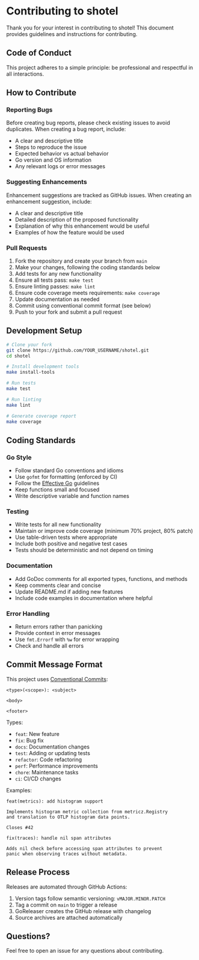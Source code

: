 # Contributing to shotel

Thank you for your interest in contributing to shotel! This document provides guidelines and instructions for contributing.

## Code of Conduct

This project adheres to a simple principle: be professional and respectful in all interactions.

## How to Contribute

### Reporting Bugs

Before creating bug reports, please check existing issues to avoid duplicates. When creating a bug report, include:

- A clear and descriptive title
- Steps to reproduce the issue
- Expected behavior vs actual behavior
- Go version and OS information
- Any relevant logs or error messages

### Suggesting Enhancements

Enhancement suggestions are tracked as GitHub issues. When creating an enhancement suggestion, include:

- A clear and descriptive title
- Detailed description of the proposed functionality
- Explanation of why this enhancement would be useful
- Examples of how the feature would be used

### Pull Requests

1. Fork the repository and create your branch from `main`
2. Make your changes, following the coding standards below
3. Add tests for any new functionality
4. Ensure all tests pass: `make test`
5. Ensure linting passes: `make lint`
6. Ensure code coverage meets requirements: `make coverage`
7. Update documentation as needed
8. Commit using conventional commit format (see below)
9. Push to your fork and submit a pull request

## Development Setup

```bash
# Clone your fork
git clone https://github.com/YOUR_USERNAME/shotel.git
cd shotel

# Install development tools
make install-tools

# Run tests
make test

# Run linting
make lint

# Generate coverage report
make coverage
```

## Coding Standards

### Go Style

- Follow standard Go conventions and idioms
- Use `gofmt` for formatting (enforced by CI)
- Follow the [Effective Go](https://golang.org/doc/effective_go) guidelines
- Keep functions small and focused
- Write descriptive variable and function names

### Testing

- Write tests for all new functionality
- Maintain or improve code coverage (minimum 70% project, 80% patch)
- Use table-driven tests where appropriate
- Include both positive and negative test cases
- Tests should be deterministic and not depend on timing

### Documentation

- Add GoDoc comments for all exported types, functions, and methods
- Keep comments clear and concise
- Update README.md if adding new features
- Include code examples in documentation where helpful

### Error Handling

- Return errors rather than panicking
- Provide context in error messages
- Use `fmt.Errorf` with `%w` for error wrapping
- Check and handle all errors

## Commit Message Format

This project uses [Conventional Commits](https://www.conventionalcommits.org/):

```
<type>(<scope>): <subject>

<body>

<footer>
```

Types:
- `feat`: New feature
- `fix`: Bug fix
- `docs`: Documentation changes
- `test`: Adding or updating tests
- `refactor`: Code refactoring
- `perf`: Performance improvements
- `chore`: Maintenance tasks
- `ci`: CI/CD changes

Examples:
```
feat(metrics): add histogram support

Implements histogram metric collection from metricz.Registry
and translation to OTLP histogram data points.

Closes #42
```

```
fix(traces): handle nil span attributes

Adds nil check before accessing span attributes to prevent
panic when observing traces without metadata.
```

## Release Process

Releases are automated through GitHub Actions:

1. Version tags follow semantic versioning: `vMAJOR.MINOR.PATCH`
2. Tag a commit on `main` to trigger a release
3. GoReleaser creates the GitHub release with changelog
4. Source archives are attached automatically

## Questions?

Feel free to open an issue for any questions about contributing.
